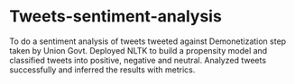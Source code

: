 # Tweets-sentiment-analysis
To do a sentiment analysis of tweets tweeted against Demonetization step taken by Union Govt.
Deployed NLTK to build a propensity model and classified tweets into positive, negative and neutral.
Analyzed tweets successfully and inferred the results with metrics.
